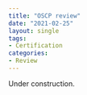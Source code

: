 ```yaml
---
title: "OSCP review"
date: "2021-02-25"
layout: single
tags:
- Certification
categories:
- Review
---
```


Under construction.
